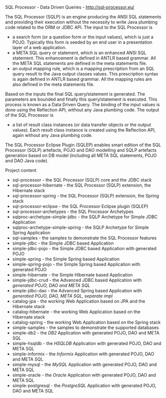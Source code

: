 SQL Processor - Data Driven Queries - http://sql-processor.eu/

The SQL Processor (SQLP) is an engine producing the ANSI SQL statements and providing their execution without the necessity to write Java plumbing code related to the ORM or JDBC API. The input to the SQL Processor is

* a search form (or a question form or the input values), which is just a POJO. Typically this form is seeded by an end user in a presentation layer of a web application.
* a META SQL query or statement, which is an enhanced ANSI SQL statement. This enhancement is defined in ANTLR based grammar. All the META SQL statements are defined in the meta statements file.
* an output mapping rule, which is a mapping prescription from an SQL query result to the Java output classes values. This prescription syntax is again defined in ANTLR based grammar. All the mapping rules are also defined in the meta statements file. 

Based on the inputs the final SQL query/statement is generated. The parameters are bounded and finally this query/statement is executed. This process is known as a Data Driven Query. The binding of the input values is done using the Reflection API, without any Java plumbing code. The output of the SQL Processor is

* a list of result class instances (or data transfer objects or the output values). Each result class instance is created using the Reflection API, again without any Java plumbing code. 

The SQL Processor Eclipse Plugin (SQLEP) enables smart edition of the SQL Processor (SQLP) artefacts, POJO and DAO modelling and SQLP artefacts generation based on DB model (including all META SQL statements, POJO and DAO Java code).

Project content
- sql-processor - the SQL Processor (SQLP) core and the JDBC stack
- sql-processor-hibernate - the SQL Processor (SQLP) extension, the Hibernate stack
- sql-processor-spring - the SQL Processor (SQLP) extension, the Spring stack
- sql-processor-eclipse - the SQL Processor Eclipse plugin (SQLEP)
- sql-processor-archetypes - the SQL Processor Archetypes
 - sqlproc-archetype-simple-jdbc - the SQLP Archetype for Simple JDBC Application
 - sqlproc-archetype-simple-spring - the SQLP Archetype for Simple Spring Application
- sql-samples - the samples to demonstrate the SQL Processor features
 - simple-jdbc -  the Simple JDBC based Application
 - simple-jdbc-pojo -  the Simple JDBC based Application with generated POJO
 - simple-spring -  the Simple Spring based Application
 - simple-spring-pojo -  the Simple Spring based Application with generated POJO
 - simple-hibernate -  the Simple Hibernate based Application
 - simple-jdbc-crud -  the Advanced JDBC based Application with *generated POJO, DAO and META SQL*
 - simple-jdbc-dao -  the Advanced Spring based Application with *generated POJO, DAO, META SQL, separate impl*
 - catalog-jpa - the working Web Application based on JPA and the Hibernate stack
 - catalog-hibernate - the working Web Application based on the Hibernate stack
 - catalog-spring - the working Web Application based on the Spring stack
- simple-samples - the samples to demonstrate the supported databases
 - simple-db2 - the *DB2* Application with generated POJO, DAO and META SQL
 - simple-hsqldb - the *HSQLDB* Application with generated POJO, DAO and META SQL
 - simple-informix - the *Informix* Application with generated POJO, DAO and META SQL
 - simple-mysql - the *MySQL* Application with generated POJO, DAO and META SQL
 - simple-oracle - the *Oracle* Application with generated POJO, DAO and META SQL
 - simple-postgresql - the *PostgreSQL* Application with generated POJO, DAO and META SQL

